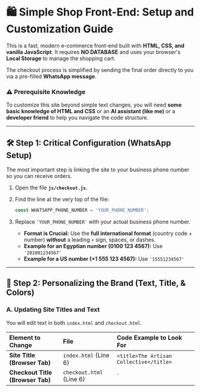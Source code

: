 # 🛍️ Simple Shop Front-End: Setup and Customization Guide

This is a fast, modern e-commerce front-end built with **HTML, CSS, and vanilla JavaScript**. It requires **NO DATABASE** and uses your browser's **Local Storage** to manage the shopping cart.

The checkout process is simplified by sending the final order directly to you via a pre-filled **WhatsApp message**.

### ⚠️ Prerequisite Knowledge

To customize this site beyond simple text changes, you will need **some basic knowledge of HTML and CSS** or an **AI assistant (like me)** or a **developer friend** to help you navigate the code structure.

---

## 🛠️ Step 1: Critical Configuration (WhatsApp Setup)

The most important step is linking the site to your business phone number so you can receive orders.

1.  Open the file **`js/checkout.js`**.
2.  Find the line at the very top of the file:
    ```javascript
    const WHATSAPP_PHONE_NUMBER = 'YOUR_PHONE_NUMBER';
    ```
3.  Replace `'YOUR_PHONE_NUMBER'` with your actual business phone number.

    * **Format is Crucial:** Use the **full international format** (country code + number) **without** a leading `+` sign, spaces, or dashes.
    * **Example for an Egyptian number (0100 123 4567):** Use `'201001234567'`
    * **Example for a US number (+1 555 123 4567):** Use `'15551234567'`

---

## 🎨 Step 2: Personalizing the Brand (Text, Title, & Colors)

### A. Updating Site Titles and Text

You will edit text in both `index.html` and `checkout.html`.

| Element to Change | File | Code Example to Look For |
| :--- | :--- | :--- |
| **Site Title (Browser Tab)** | `index.html` (Line 6) | `<title>The Artisan Collective</title>` |
| **Checkout Title (Browser Tab)** | `checkout.html` (Line 6) | `<title>Checkout | The Artisan Collective</title>` |
| **Header Logo/Name** | `index.html` (Line 13) | `<h1>Artisan Collective <span>Shop</span></h1>` |
| **Footer Text** | `index.html` (Around Line 186) | `&copy; 2024 The Artisan Collective. All Rights Reserved.` |
| **Footer Slogan** | `index.html` (Around Line 187) | `<p class="slogan">"Curated goods, simple orders..."</p>` |

### B. Changing Colors and Theme

The entire color scheme for both the **Light** and **Dark** modes is controlled by CSS variables in the file **`css/index.css`**.

1.  Open **`css/index.css`**.
2.  Edit the variables under the `:root` section for the **Dark Theme**.
3.  Edit the variables under the `body.light-theme` section for the **Light Theme**.

| Variable Name | Purpose |
| :--- | :--- |
| `--background-primary` | Main page background color (e.g., the page itself). |
| `--background-secondary` | Card/Container background color (e.g., product cards). |
| `--primary-brand-color` | Your main brand color (used for buttons, main links). |
| `--accent-color` | A secondary, highlighting color (used for prices, totals). |
| `--text-primary` | Default text color. |

---

## 📦 Step 3: Product Management (Adding/Editing Items)

All product data is stored directly in the HTML file **`index.html`** using special attributes called `data-*` attributes.

1.  Open **`index.html`**.
2.  Scroll down to the product sections (e.g., `<div class="product-grid">`).
3.  Each product is a `<div class="product-card">`. The essential information is on that main line:

    ```html
    <div class="product-card" 
        data-product-id="P001" 
        data-name="Vintage Leather Bag" 
        data-price="49.99" 
        data-description="A classic, handcrafted leather bag with durable stitching." 
        data-image="./images/1.jpg">
        </div>
    ```

### To Edit a Product:

* **`data-product-id`**: **DO NOT CHANGE** this once an item has been added to a customer's cart or saved in a link. It's the unique identifier for the cart logic.
* **`data-name`**: The product name.
* **`data-price`**: **MUST** be a pure number (e.g., `49.99`). The currency symbol is added automatically.
* **`data-description`**: The short description text.
* **`data-image`**: The path to your product photo. Ensure you upload all your product images into the `./images/` folder and update this path accordingly.

You must also update the corresponding visible elements **inside** the card (like the `<h2>` and `<p class="product-description">` tags) to match these data attributes.

### To Add a Product:

1.  Copy an existing `<div class="product-card">` block entirely.
2.  Paste it into the desired section.
3.  **Crucially**, give it a brand new, unique `data-product-id` (e.g., if you have P001-P008, use `P009`).
4.  Update all the other attributes and internal text to match your new product.

---

## 📝 Step 4: Customizing the WhatsApp Order Message

You can change the text and formatting of the order message the customer sends to you.

1.  Open the file **`js/checkout.js`**.
2.  Scroll down to the `generateWhatsAppLink()` function (around line 90).
3.  Edit the static text inside the `orderMessage` variable. Use `\n` to create a new line in the message.

    ```javascript
    // Located in js/checkout.js, around line 90
    const orderMessage = encodeURIComponent(
        `*ORDER DETAILS*\\n` +
        `\\n--- 側 Customer ---\\n` + // <-- Change this header!
        `Name: ${customerName}\\n` + 
        // ... all other template lines ...
        `\\n*跳 GRAND TOTAL: $${grandTotal.toFixed(2)}*\\n` +
        `\\n_Please confirm stock and finalize the order._` // <-- Change this final note!
    );
    ```
    **Tip:** Variables like `${customerName}` will automatically insert the customer's input. You can also change the emojis (e.g., `側` is a box emoji).
